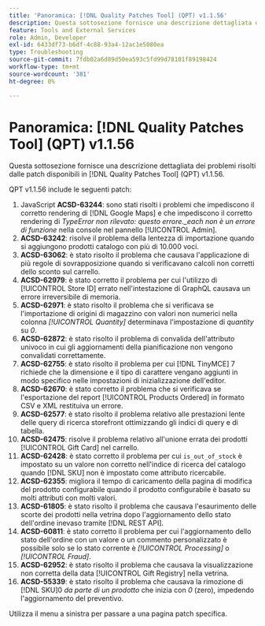 ```yaml
---
title: 'Panoramica: [!DNL Quality Patches Tool] (QPT) v1.1.56'
description: Questa sottosezione fornisce una descrizione dettagliata dei problemi risolti dalle patch disponibili in  [!DNL Quality Patches Tool] (QPT) v1.1.56.
feature: Tools and External Services
role: Admin, Developer
exl-id: 6433df73-b6df-4c88-93a4-12ac1e5080ea
type: Troubleshooting
source-git-commit: 7fdb02a6d89d50ea593c5fd99d78101f89198424
workflow-type: tm+mt
source-wordcount: '381'
ht-degree: 0%

---
```


# Panoramica: [!DNL Quality Patches Tool] (QPT) v1.1.56

Questa sottosezione fornisce una descrizione dettagliata dei problemi risolti dalle patch disponibili in [!DNL Quality Patches Tool] (QPT) v1.1.56.

QPT v1.1.56 include le seguenti patch:

1. JavaScript **ACSD-63244**: sono stati risolti i problemi che impediscono il corretto rendering di [!DNL Google Maps] e che impediscono il corretto rendering di *TypeError non rilevato: questo errore._each non è un errore di funzione* nella console nel pannello [!UICONTROL Admin].
1. **ACSD-63242**: risolve il problema della lentezza di importazione quando si aggiungono prodotti catalogo con più di 10.000 voci.
1. **ACSD-63062**: è stato risolto il problema che causava l&#39;applicazione di più regole di sovrapposizione quando si verificavano calcoli non corretti dello sconto sul carrello.
1. **ACSD-62979**: è stato corretto il problema per cui l&#39;utilizzo di [!UICONTROL Store ID] errato nell&#39;intestazione di GraphQL causava un errore irreversibile di memoria.
1. **ACSD-62971**: è stato risolto il problema che si verificava se l&#39;importazione di origini di magazzino con valori non numerici nella colonna *[!UICONTROL Quantity]* determinava l&#39;impostazione di *quantity* su *0*.
1. **ACSD-62872**: è stato risolto il problema di convalida dell&#39;attributo univoco in cui gli aggiornamenti della pianificazione non vengono convalidati correttamente.
1. **ACSD-62755**: è stato risolto il problema per cui [!DNL TinyMCE] 7 richiede che la dimensione e il tipo di carattere vengano aggiunti in modo specifico nelle impostazioni di inizializzazione dell&#39;editor.
1. **ACSD-62670**: è stato corretto il problema che si verificava se l&#39;esportazione del report [!UICONTROL Products Ordered] in formato CSV e XML restituiva un errore.
1. **ACSD-62577**: è stato risolto il problema relativo alle prestazioni lente delle query di ricerca storefront ottimizzando gli indici di query e di tabella.
1. **ACSD-62475**: risolve il problema relativo all&#39;unione errata dei prodotti [!UICONTROL Gift Card] nel carrello.
1. **ACSD-62428**: è stato corretto il problema per cui `is_out_of_stock` è impostato su un valore non corretto nell&#39;indice di ricerca del catalogo quando [!DNL SKU] non è impostato come attributo ricercabile.
1. **ACSD-62355**: migliora il tempo di caricamento della pagina di modifica del prodotto configurabile quando il prodotto configurabile è basato su molti attributi con molti valori.
1. **ACSD-61805**: è stato risolto il problema che causava l&#39;esaurimento delle scorte dei prodotti nella vetrina dopo l&#39;aggiornamento dello stato dell&#39;ordine inevaso tramite [!DNL REST API].
1. **ACSD-60811**: è stato corretto il problema per cui l&#39;aggiornamento dello stato dell&#39;ordine con un valore o un commento personalizzato è possibile solo se lo stato corrente è *[!UICONTROL Processing]* o *[!UICONTROL Fraud]*.
1. **ACSD-62952**: è stato risolto il problema che causava la visualizzazione non corretta della data [!UICONTROL Gift Registry] nella vetrina.
1. **ACSD-55339**: è stato risolto il problema che causava la rimozione di [!DNL SKU]0 *da parte di un prodotto* che inizia con *0* (zero), impedendo l&#39;aggiornamento del preventivo.

Utilizza il menu a sinistra per passare a una pagina patch specifica.
